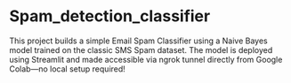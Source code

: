 # Spam_detection_classifier
This project builds a simple Email Spam Classifier using a Naive Bayes model trained on the classic SMS Spam dataset. The model is deployed using Streamlit and made accessible via ngrok tunnel directly from Google Colab—no local setup required!
